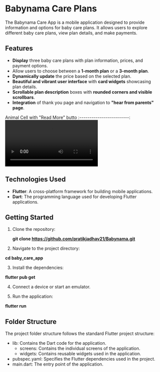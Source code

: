 # Babynama Care Plans

The Babynama Care App is a mobile application designed to provide information and options for baby care plans. It allows users to explore different baby care plans, view plan details, and make payments.

## Features

- **Display** three baby care plans with plan information, prices, and payment options.
- Allow users to choose between a **1-month plan** or a **3-month plan**.
- **Dynamically update** the price based on the selected plan.
- **Beautiful and vibrant user interface** with **card widgets** showcasing plan details.
- **Scrollable plan description** boxes with **rounded corners and visible scrollbars**.
- **Integration** of thank you page and navigation to **"hear from parents" page**.

Animal Cell with "Read More" butto
:-------------------------:
![](./app/babynama_screen_recording.mp4)



## Technologies Used

- **Flutter**: A cross-platform framework for building mobile applications.
- **Dart**: The programming language used for developing Flutter applications.

## Getting Started

1. Clone the repository:

   **git clone https://github.com/pratikjadhav21/Babynama.git**

2. Navigate to the project directory:

**cd baby_care_app**

3. Install the dependencies:

**flutter pub get**

4. Connect a device or start an emulator.

5. Run the application:

**flutter run**

## Folder Structure
The project folder structure follows the standard Flutter project structure:

- lib: Contains the Dart code for the application.
  - screens: Contains the individual screens of the application.
  - widgets: Contains reusable widgets used in the application.
- pubspec.yaml: Specifies the Flutter dependencies used in the project.
- main.dart: The entry point of the application.
